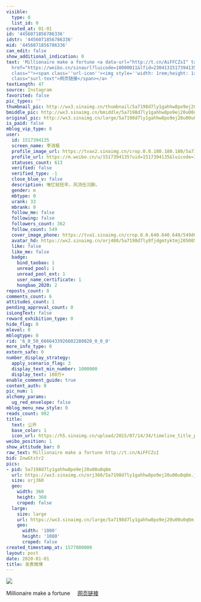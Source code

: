 ```yaml
---
visible:
  type: 0
  list_id: 0
created_at: 01-01
id: '4456071856786336'
idstr: '4456071856786336'
mid: '4456071856786336'
can_edit: false
show_additional_indication: 0
text: 'Millionaire make a fortune <a data-url="http://t.cn/AiFFCZsI" target="_blank"
  href="https://weibo.cn/sinaurl?luicode=10000011&lfid=2304131517394135_-_WEIBO_SECOND_PROFILE_WEIBO&u=https%3A%2F%2Fwww.instagram.com%2Fp%2FB6yFw4pjb8v%2F"
  class=""><span class=''url-icon''><img style=''width: 1rem;height: 1rem'' src=''//h5.sinaimg.cn/upload/2015/09/25/3/timeline_card_small_web_default.png''></span><span
  class="surl-text">网页链接</span></a> '
textLength: 47
source: Instagram
favorited: false
pic_types: ''
thumbnail_pic: http://wx3.sinaimg.cn/thumbnail/5a7198d7ly1gahhw8po9ej20u00u0q6m.jpg
bmiddle_pic: http://wx3.sinaimg.cn/bmiddle/5a7198d7ly1gahhw8po9ej20u00u0q6m.jpg
original_pic: http://wx3.sinaimg.cn/large/5a7198d7ly1gahhw8po9ej20u00u0q6m.jpg
is_paid: false
mblog_vip_type: 0
user:
  id: 1517394135
  screen_name: 李消极
  profile_image_url: https://tvax2.sinaimg.cn/crop.0.0.180.180.180/5a7198d7ly8fjdgmtyktmj20500500so.jpg?KID=imgbed,tva&Expires=1606399217&ssig=mm5qVT9M2D
  profile_url: https://m.weibo.cn/u/1517394135?uid=1517394135&luicode=10000011&lfid=2304131517394135_-_WEIBO_SECOND_PROFILE_WEIBO
  statuses_count: 613
  verified: false
  verified_type: -1
  close_blue_v: false
  description: 唯忆轻狂年，风流任沉醉。
  gender: m
  mbtype: 0
  urank: 33
  mbrank: 0
  follow_me: false
  following: false
  followers_count: 362
  follow_count: 549
  cover_image_phone: https://tva1.sinaimg.cn/crop.0.0.640.640.640/549d0121tw1egm1kjly3jj20hs0hsq4f.jpg
  avatar_hd: https://wx2.sinaimg.cn/orj480/5a7198d7ly8fjdgmtyktmj20500500so.jpg
  like: false
  like_me: false
  badge:
    bind_taobao: 1
    unread_pool: 1
    unread_pool_ext: 1
    user_name_certificate: 1
    hongbao_2020: 2
reposts_count: 0
comments_count: 6
attitudes_count: 1
pending_approval_count: 0
isLongText: false
reward_exhibition_type: 0
hide_flag: 0
mlevel: 0
mblogtype: 0
rid: '6_0_50_6666433926602280820_0_0_0'
more_info_type: 0
extern_safe: 0
number_display_strategy:
  apply_scenario_flag: 3
  display_text_min_number: 1000000
  display_text: 100万+
enable_comment_guide: true
content_auth: 0
pic_num: 1
alchemy_params:
  ug_red_envelope: false
mblog_menu_new_style: 0
reads_count: 982
title:
  text: 公开
  base_color: 1
  icon_url: https://h5.sinaimg.cn/upload/2015/07/14/34/timeline_title_public_default.png
weibo_position: 1
show_attitude_bar: 0
raw_text: Millionaire make a fortune http://t.cn/AiFFCZsI ​​​
bid: InwGtstr2
pics:
- pid: 5a7198d7ly1gahhw8po9ej20u00u0q6m
  url: https://wx3.sinaimg.cn/orj360/5a7198d7ly1gahhw8po9ej20u00u0q6m.jpg
  size: orj360
  geo:
    width: 360
    height: 360
    croped: false
  large:
    size: large
    url: https://wx3.sinaimg.cn/large/5a7198d7ly1gahhw8po9ej20u00u0q6m.jpg
    geo:
      width: '1080'
      height: '1080'
      croped: false
created_timestamp_at: 1577808000
layout: post
date: 2020-01-01
title: 发表微博
---
```


![](http://wx3.sinaimg.cn/large/5a7198d7ly1gahhw8po9ej20u00u0q6m.jpg)

Millionaire make a fortune <a data-url="http://t.cn/AiFFCZsI" target="_blank" href="https://weibo.cn/sinaurl?luicode=10000011&lfid=2304131517394135_-_WEIBO_SECOND_PROFILE_WEIBO&u=https%3A%2F%2Fwww.instagram.com%2Fp%2FB6yFw4pjb8v%2F" class=""><span class='url-icon'><img style='width: 1rem;height: 1rem' src='//h5.sinaimg.cn/upload/2015/09/25/3/timeline_card_small_web_default.png'></span><span class="surl-text">网页链接</span></a> 

